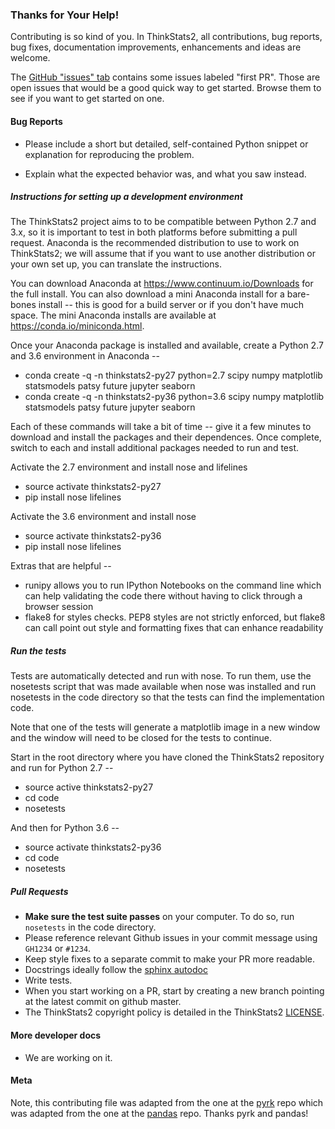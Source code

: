 ### Thanks for Your Help!

Contributing is so kind of you. In ThinkStats2, all contributions, bug reports, bug
fixes, documentation improvements, enhancements and ideas are welcome.

The [GitHub "issues" tab](https://github.com/AllenDowning/ThinkStats2/issues)
contains some issues labeled "first PR". Those are open issues that would be a
good quick way to get started. Browse them to see if you want to get started on
one.

#### Bug Reports

  - Please include a short but detailed, self-contained Python snippet or
    explanation for reproducing the problem.

  - Explain what the expected behavior was, and what you saw instead.

##### Instructions for setting up a development environment

The ThinkStats2 project aims to to be compatible between Python 2.7 and 3.x,
so it is important to test in both platforms before submitting a pull request.
Anaconda is the recommended distribution to use to work on ThinkStats2; we will
assume that if you want to use another distribution or your own set up,
you can translate the instructions.

You can download Anaconda at https://www.continuum.io/Downloads for the full
install. You can also download a mini Anaconda install for a bare-bones
install -- this is good for a build server or if you don't have much space.
The mini Anaconda installs are available at https://conda.io/miniconda.html.

Once your Anaconda package is installed and available, create a Python 2.7
and 3.6 environment in Anaconda --

 - conda create -q -n thinkstats2-py27 python=2.7 scipy numpy matplotlib statsmodels patsy future jupyter seaborn
 - conda create -q -n thinkstats2-py36 python=3.6 scipy numpy matplotlib statsmodels patsy future jupyter seaborn

Each of these commands will take a bit of time -- give it a few minutes
to download and install the packages and their dependences. Once complete,
switch to each and install additional packages needed to run and test.

Activate the 2.7 environment and install nose and lifelines

 - source activate thinkstats2-py27
 - pip install nose lifelines

Activate the 3.6 environment and install nose

 - source activate thinkstats2-py36
 - pip install nose lifelines

Extras that are helpful --

 - runipy allows you to run IPython Notebooks on the command line which
   can help validating the code there without having to click through
   a browser session
 - flake8 for styles checks. PEP8 styles are not strictly enforced,
   but flake8 can call point out style and formatting fixes that can
   enhance readability
   
##### Run the tests

Tests are automatically detected and run with nose. To run them, use
the nosetests script that was made available when nose was installed
and run nosetests in the code directory so that the tests can find
the implementation code.

Note that one of the tests will generate a matplotlib image in a
new window and the window will need to be closed for the tests to
continue.

Start in the root directory where you have cloned the ThinkStats2 repository
and run for Python 2.7 --

 - source active thinkstats2-py27
 - cd code
 - nosetests

And then for Python 3.6 --

 - source activate thinkstats2-py36
 - cd code
 - nosetests

##### Pull Requests

  - **Make sure the test suite passes** on your computer. To do so, run `nosetests` in the code directory.
  - Please reference relevant Github issues in your commit message using `GH1234`
    or `#1234`.
  - Keep style fixes to a separate commit to make your PR more readable.
  - Docstrings ideally follow the [sphinx autodoc](https://pythonhosted.org/an_example_pypi_project/sphinx.html#function-definitions)
  - Write tests.
  - When you start working on a PR, start by creating a new branch pointing at the latest
    commit on github master.
  - The ThinkStats2 copyright policy is detailed in the ThinkStats2 [LICENSE](https://github.com/AllenDowney/ThinkStats2/blob/master/LICENSE).

#### More developer docs

* We are working on it.

#### Meta
Note, this contributing file was adapted from the one at the
[pyrk](https://github.com/pyrk/pyrk) repo which was adapted from
the one at the [pandas](https://github.com/pydata/pandas) repo.
Thanks pyrk and pandas!
